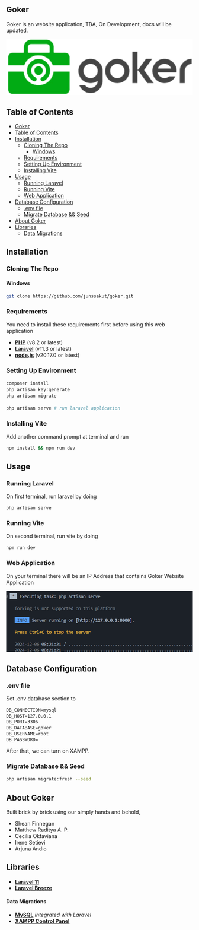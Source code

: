 ## Goker

Goker is an website application, TBA, On Development, docs will be updated.

<p align="center">
    <img src="public/assets/images/goker-cerah.png" alt="goker image" width="738">
</p>

## Table of Contents

- [Goker](#goker)
- [Table of Contents](#table-of-contents)
- [Installation](#installation)
  - [Cloning The Repo](#cloning-the-repo)
    - [Windows](#windows)
  - [Requirements](#requirements)
  - [Setting Up Environment](#setting-up-environment)
  - [Installing Vite](#installing-vite)
- [Usage](#usage)
  - [Running Laravel](#running-laravel)
  - [Running Vite](#running-vite)
  - [Web Application](#web-application)
- [Database Configuration](#database-configuration)
  - [.env file](#env-file)
  - [Migrate Database \&\& Seed](#migrate-database--seed)
- [About Goker](#about-goker)
- [Libraries](#libraries)
    - [Data Migrations](#data-migrations)

## Installation

### Cloning The Repo

#### Windows

```bash
git clone https://github.com/junssekut/goker.git
```

### Requirements

You need to install these requirements first before using this web application

- [**PHP**](https://getcomposer.com) (v8.2 or latest)
- [**Laravel**](https://laravel.com) (v11.3 or latest)
- [**node.js**](https://nodejs.org/en) (v20.17.0 or latest)

### Setting Up Environment

```bash
composer install
php artisan key:generate
php artisan migrate

php artisan serve # run laravel application
```

### Installing Vite

Add another command prompt at terminal and run

```bash
npm install && npm run dev
```

## Usage

### Running Laravel

On first terminal, run laravel by doing

```bash
php artisan serve
```

### Running Vite

On second terminal, run vite by doing

```bash
npm run dev
```

### Web Application

On your terminal there will be an IP Address that contains Goker Website Application

![alt text](docs/assets/images/image-rta-url.png)

## Database Configuration

### .env file

Set .env database section to

```
DB_CONNECTION=mysql
DB_HOST=127.0.0.1
DB_PORT=3306
DB_DATABASE=goker
DB_USERNAME=root
DB_PASSWORD=
```

After that, we can turn on XAMPP.

### Migrate Database && Seed

```bash
php artisan migrate:fresh --seed
```

## About Goker

Built brick by brick using our simply hands and behold,
- Shean Finnegan
- Matthew Raditya A. P.
- Cecilia Oktaviana
- Irene Setievi
- Arjuna Andio

## Libraries

- [**Laravel 11**](https://laravel.com/)
- [**Laravel Breeze**](https://github.com/laravel/breeze)

#### Data Migrations

- [**MySQL**](https://www.mysql.com/) *integrated with Laravel*
- [**XAMPP Control Panel**](https://www.apachefriends.org/)